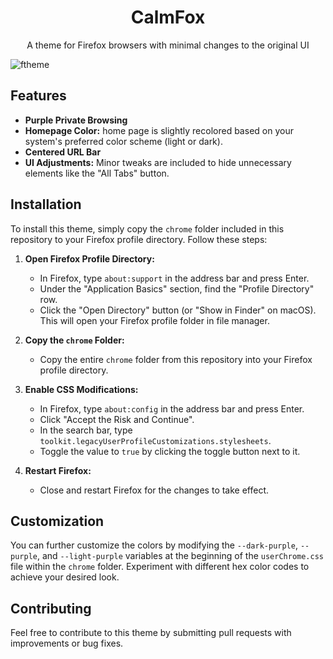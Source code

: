 <h1 align=center>CalmFox</h1>
<p align=center>A theme for Firefox browsers with minimal changes to the original UI</p>

![ftheme](https://github.com/user-attachments/assets/e05444fd-e5f3-4d46-8b7a-53c2ff07cb2e)

## Features

* **Purple Private Browsing**
* **Homepage Color:** home page is slightly recolored based on your system's preferred color scheme (light or dark).
* **Centered URL Bar**
* **UI Adjustments:** Minor tweaks are included to hide unnecessary elements like the "All Tabs" button.

## Installation

To install this theme, simply copy the `chrome` folder included in this repository to your Firefox profile directory. Follow these steps:

1.  **Open Firefox Profile Directory:**
    * In Firefox, type `about:support` in the address bar and press Enter.
    * Under the "Application Basics" section, find the "Profile Directory" row.
    * Click the "Open Directory" button (or "Show in Finder" on macOS). This will open your Firefox profile folder in file manager.

2.  **Copy the `chrome` Folder:**
    * Copy the entire `chrome` folder from this repository into your Firefox profile directory.

3.  **Enable CSS Modifications:**
    * In Firefox, type `about:config` in the address bar and press Enter.
    * Click "Accept the Risk and Continue".
    * In the search bar, type `toolkit.legacyUserProfileCustomizations.stylesheets`.
    * Toggle the value to `true` by clicking the toggle button next to it.

4.  **Restart Firefox:**
    * Close and restart Firefox for the changes to take effect.

## Customization

You can further customize the colors by modifying the `--dark-purple`, `--purple`, and `--light-purple` variables at the beginning of the `userChrome.css` file within the `chrome` folder. Experiment with different hex color codes to achieve your desired look.

## Contributing

Feel free to contribute to this theme by submitting pull requests with improvements or bug fixes.
